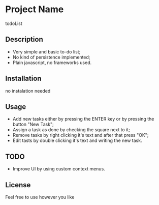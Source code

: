 # Project Name

todoList

## Description

- Very simple and basic to-do list;
- No kind of persistence implemented;
- Plain javascript, no frameworks used.

## Installation

no instalation needed

## Usage

- Add new tasks either by pressing the ENTER key or by pressing the button "New Task";
- Assign a task as done by checking the square next to it;
- Remove tasks by right clicking it's text and after that press "OK";
- Edit tasts by double clicking it's text and writing the new task.

## TODO

- Improve UI by using custom context menus.

## License

Feel free to use however you like
